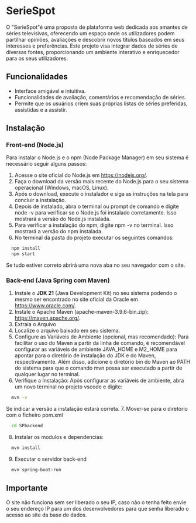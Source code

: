 
# SerieSpot

O "SerieSpot"é uma proposta de plataforma web dedicada aos amantes de séries televisivas, oferecendo um espaço onde os utilizadores podem partilhar opiniões, avaliações e descobrir novos títulos baseados em seus interesses e preferências. Este projeto visa integrar dados de séries de diversas fontes, proporcionando um ambiente interativo e enriquecedor para os seus utilizadores.



## Funcionalidades

- Interface amigável e intuitiva.
- Funcionalidades de avaliação, comentários e recomendação de séries.
- Permite que os usuários criem suas próprias listas de séries preferidas, assistidas e a assistir.
## Instalação

### Front-end (Node.js)
Para instalar o Node.js e o npm (Node Package Manager) em seu sistema é necessário seguir alguns passos:
1. Acesse o site oficial do Node.js em https://nodejs.org/.
2. Faça o download da versão mais recente do Node.js para o seu sistema operacional (Windows, macOS, Linux).
3. Após o download, execute o instalador e siga as instruções na tela para concluir a instalação.
4. Depois de instalado, abra o terminal ou prompt de comando e digite node -v para verificar se o Node.js foi instalado corretamente. Isso mostrará a versão do Node.js instalada.
5. Para verificar a instalação do npm, digite npm -v no terminal. Isso mostrará a versão do npm instalada.
6. No terminal da pasta do projeto executar os seguintes comandos:
```bash
  npm install
  npm start
```
Se tudo estiver correto abrirá uma nova aba no seu navegador com o site.
### Back-end (Java Spring com Maven)
1. Instale o **JDK 21** (Java Development Kit) no seu sistema podendo o mesmo ser encontrado no site oficial da Oracle em https://www.oracle.com/. 
2. Instale o Apache Maven (apache-maven-3.9.6-bin.zip): https://maven.apache.org/.
3. Extraia o Arquivo
4. Localize o arquivo baixado em seu sistema.
5. Configure as Variáveis de Ambiente (opcional, mas recomendado):
Para facilitar o uso do Maven a partir da linha de comando, é recomendável configurar as variáveis de ambiente JAVA_HOME e M2_HOME para apontar para o diretório de instalação do JDK e do Maven, respectivamente.
Além disso, adicione o diretório bin do Maven ao PATH do sistema para que o comando mvn possa ser executado a partir de qualquer lugar no terminal.
6. Verifique a Instalação:
Após configurar as variáveis de ambiente, abra um novo terminal no projeto vscode e digite:
```bash
  mvn -v
```
Se indicar a versão a instalação estará correta.
7. Mover-se para o diretório com o ficheiro pom.xml
```bash
  cd SPbackend
```
8. Instalar os modulos e dependencias:
```bash
  mvn install
```
9. Executar o servidor back-end
```bash
  mvn spring-boot:run
```
## Importante 
O site não funciona sem ser liberado o seu IP, caso não o tenha feito envie o seu endereço IP  para um dos desenvolvedores para que senha liberado o acesso ao site da base de dados.
